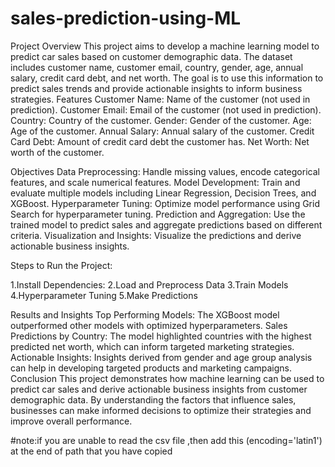 # sales-prediction-using-ML
Project Overview
This project aims to develop a machine learning model to predict car sales based on customer demographic data.
The dataset includes customer name, customer email, country, gender, age, annual salary, credit card debt, and net worth. 
The goal is to use this information to predict sales trends and provide actionable insights to inform business strategies.
Features
Customer Name: Name of the customer (not used in prediction).
Customer Email: Email of the customer (not used in prediction).
Country: Country of the customer.
Gender: Gender of the customer.
Age: Age of the customer.
Annual Salary: Annual salary of the customer.
Credit Card Debt: Amount of credit card debt the customer has.
Net Worth: Net worth of the customer.

Objectives
Data Preprocessing: Handle missing values, encode categorical features, and scale numerical features.
Model Development: Train and evaluate multiple models including Linear Regression, Decision Trees, and XGBoost.
Hyperparameter Tuning: Optimize model performance using Grid Search for hyperparameter tuning.
Prediction and Aggregation: Use the trained model to predict sales and aggregate predictions based on different criteria.
Visualization and Insights: Visualize the predictions and derive actionable business insights.

Steps to Run the Project:

1.Install Dependencies:
2.Load and Preprocess Data
3.Train Models
4.Hyperparameter Tuning
5.Make Predictions

Results and Insights
Top Performing Models: The XGBoost model outperformed other models with optimized hyperparameters.
Sales Predictions by Country: The model highlighted countries with the highest predicted net worth, which can inform targeted marketing strategies.
Actionable Insights: Insights derived from gender and age group analysis can help in developing targeted products and marketing campaigns.
Conclusion
This project demonstrates how machine learning can be used to predict car sales and derive actionable business insights from customer demographic data.
By understanding the factors that influence sales, businesses can make informed decisions to optimize their strategies and improve overall performance.

#note:if you are unable to read the csv file ,then add this (encoding='latin1') at the end of path that you have copied
